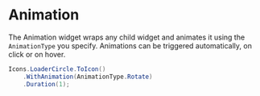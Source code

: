 # Animation

The Animation widget wraps any child widget and animates it using the
`AnimationType` you specify. Animations can be triggered automatically, on click
or on hover.

```csharp
Icons.LoaderCircle.ToIcon()
    .WithAnimation(AnimationType.Rotate)
    .Duration(1);
```

<WidgetDocs Type="Ivy.Animation" ExtensionTypes="Ivy.AnimationExtensions" SourceUrl="https://github.com/Ivy-Interactive/Ivy-Framework/blob/main/Ivy/Widgets/Effects/Animation.cs"/>
